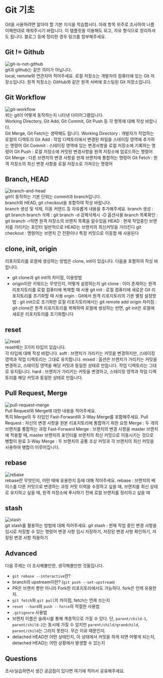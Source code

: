 # Git 기초
Git을 사용하려면 알아야 할 기본 지식을 학습합시다. 아래 항목 위주로 조사하여 나름 이해한대로 채워주시기 바랍니다. 이 템플릿을 이용해도 되고, 자유 형식으로 정리하셔도 됩니다. 블로그 등에 정리한 경우 링크를 첨부해주세요.

## Git != Github
![git-is-not-github](https://user-images.githubusercontent.com/51331195/160232512-3d6686ca-4ae3-4f11-a8d7-c893c0a7526a.png)  
git과 github는 같은 의미가 아닙니다.  
local, remote와 연관지어 적어주세요.
로컬 저장소는 개발자의 컴퓨터에 있는 Git 저장소입니다.
원격 저장소는 GitHub와 같은 원격 서버에 호스팅된 Git 저장소입니다.

## Git Workflow
![git-workflow](https://cdn-media-1.freecodecamp.org/images/1*iL2J8k4ygQlg3xriKGimbQ.png)  
위는 git이 어떻게 동작하는지 나타낸 다이어그램입니다.  
Working Directory, Git Add, Git Commit, Git Push 등 각 항목에 대해 작성 바랍니다.  
Git Merge, Git Fetch는 생략해도 됩니다.
Working Directory : 개발자가 작업하는 로컬의 디렉토리
Git Add : 작업 디렉토리에서 변경된 파일을 스테이징 영역에 추가하는 명령어
Git Commit : 스테이징 영역에 있는 변경사항을 로컬 저장소에 기록하는 명령어
Git Push : 로컬 저장소에 커밋된 변경사항을 원격 저장소에 업로드하는 명령어
Git Merge : 다른 브랜치의 변경 사항을 현재 브랜치에 통합하는 명령어
Git Fetch : 원격 저장소의 최신 변경 사항을 로컬 저장소로 가져오는 명령어

## Branch, HEAD
![branch-and-head](https://ihatetomatoes.net/wp-content/uploads/2020/04/07-head-pointer.png)  
git이 동작하는 기본 단위는 commit과 branch입니다.  
branch와 HEAD, git checkout을 포함하여 작성 바랍니다.  
branch 생성 및 삭제, 이동 커맨드 등 자유롭게 내용을 추가해주세요.
branch 생성 : git branch <branch-name>
branch 삭제 : git branch -d <branch-name> 강제삭제시 -D 옵션사용
branch 목록확인 : git branch -r하면 원격 저장소의 브랜치 목록을 알수있음
HEAD : 현재 작업중인 브랜치를 가리키는 포인터 일반적으로 HEAD는 브랜치의 최신커밋을 가리킨다
git checkout : 명령어는 브랜치 간 전환이나 특정 커밋으로 이동할 때 사용된다


## clone, init, origin
리포지토리를 로컬에 생성하는 방법은 clone, init이 있습니다. 다음을 포함하여 작성 바랍니다.
- git clone과 git init의 차이점, 이용방법
- origin이란 키워드는 무엇인지, 어떻게 설정하는지
git clone : 이미 존재하는 원격 리포지토리를 로컬 컴퓨터에 복제할 때 사용
git init : 로컬 컴퓨터에 새로운 Git 리포지토리를 초기화할 때 사용
orgin : Git에서 원격 리포지토리의 기본 별칭
설정방법 : git init으로 초기화한 로컬 리포지토리에서는 git remote add origin <repository-url>
차이점 : git clone은 원격 리포지토리를 복제하여 로컬에 생성하는 반면, git init은 로컬에 새로운 리포지토리를 초기화합니다
## reset
![reset](https://user-images.githubusercontent.com/51331195/160235594-8836570b-e8bf-484a-bb92-b2bd6d873066.png)  
reset에는 3가지 타입이 있습니다.  
각 타입에 대해 작성 바랍니다.
soft : 브랜치가 가리키는 커밋을 변경하지만, 스테이징 영역과 작업 디렉토리는 그대로 유지합니다.
mixed : 옵션은 브랜치가 가리키는 커밋을 변경하고, 스테이징 영역을 해당 커밋과 동일한 상태로 만듭니다. 작업 디렉토리는 그대로 유지됩니다.
hard : 브랜치가 가리키는 커밋을 변경하고, 스테이징 영역과 작업 디렉토리를 해당 커밋과 동일한 상태로 만듭니다.
## Pull Request, Merge
![pull-request-merge](https://atlassianblog.wpengine.com/wp-content/uploads/bitbucket411-blog-1200x-branches2.png)  
Pull Request와 Merge에 대한 내용을 적어주세요.  
특히 Merge의 두 타입인 Fast-Forward와 3-Way Merge를 포함해주세요.
Pull Request : 자신의 변경 사항을 원본 리포지토리에 통합하기 위한 요청
Merge : 두 개의 브랜치를 통합하는 과정
Fast-Forward Merge : 브랜치의 변경 사항을 master 브랜치에 적용할 때, master 브랜치의 포인터를 브랜치의 최신 커밋으로 이동시키는 것으로 병합이 완료
3-Way Merge : 두 브랜치의 공통 조상 커밋과 각 브랜치의 최신 커밋을 사용하여 병합이 이루어집니다.

## rebase
![rebase](https://user-images.githubusercontent.com/51331195/160234052-7fe70f85-5906-4474-b809-782adae92b3c.png)  
rebase란 무엇인지, 어떤 때에 유용한지 등에 대해 적어주세요.
rebase : 브랜치의 베이스를 다른 커밋으로 변경하는 과정
커밋 이력을 수정하고 싶을 때, 브랜치를 최신 상태로 유지하고 싶을 때, 원격 저장소에 푸시하기 전에 로컬 브랜치를 정리하고 싶을 때

## stash
![stash](https://d8it4huxumps7.cloudfront.net/bites/wp-content/banners/2023/4/642a663eaff96_git_stash.png)  
git stash를 활용하는 방법에 대해 적어주세요.
git stash : 현재 작업 중인 변경 사항을 임시로 저장할 수 있는 명령어
변경 사항 임시 저장하기, 저장된 변경 사항 확인하기, 저장된 변경 사항 적용하기
## Advanced
다음 주제는 더 조사해볼만한, 생각해볼만한 것들입니다. 
- `git rebase --interactive`란?
- branch의 upstream이란? (`git push --set-upstream`)
- PR은 브랜치 뿐만 아니라 Fork한 리포지토리에서도 가능하다. fork은 언제 유용한지. 
- `git fetch`와 `git pull`의 차이점, fetch는 언제 쓰는지
- `reset --hard`와 `push --force`의 적절한 사용법
- `.gitignore` 사용법
- 브랜치 이름은 슬래시를 통해 계층적으로 가질 수 있다. 단, `parent/child-1`, `parent/child-2`는 동시에 가질 수 있지만 `parent/child/grandchild`, `parent/child`는 그러지 못한다. 무슨 이유 때문인지. 
- detached HEAD란 어떤 상태인지, 이 상태에서 커밋을 하게 되면 어떻게 되는지, detached HEAD는 어떤 상황에서 발생할 수 있는지

## Questions
조사/실습하면서 생긴 궁금점이 있다면 여기에 적어서 공유해주세요.
